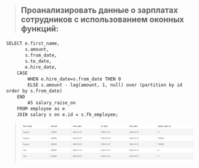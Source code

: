>## Проанализировать данные о зарплатах сотрудников с использованием оконных функций:
```
SELECT e.first_name,
       s.amount,
       s.from_date,
       s.to_date,
       e.hire_date,
    CASE
        WHEN e.hire_date=s.from_date THEN 0
        ELSE s.amount - lag(amount, 1, null) over (partition by id order by s.from_date)
    END
        AS salary_raise_on
    FROM employee as e
    JOIN salary s on e.id = s.fk_employee;
```
> ![7](../images/7.png)